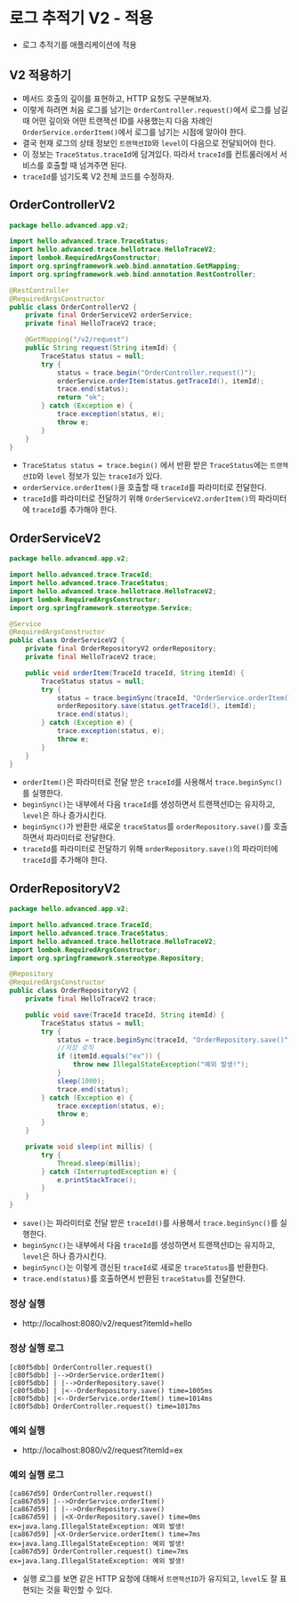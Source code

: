 # 로그 추적기 V2 - 적용
- 로그 추적기를 애플리케이션에 적용

## V2 적용하기
- 메서드 호출의 깊이를 표현하고, HTTP 요청도 구분해보자.
- 이렇게 하려면 처음 로그를 남기는 `OrderController.request()`에서 로그를 남길 때
어떤 깊이와 어떤 트랜잭션 ID를 사용했는지 다음 차례인 `OrderService.orderItem()`에서
로그를 남기는 시점에 알아야 한다.
- 결국 현재 로그의 상태 정보인 `트랜잭션ID`와 `level`이 다음으로 전달되어야 한다.
- 이 정보는 `TraceStatus.traceId`에 담겨있다. 따라서 `traceId`를 컨트롤러에서 
서비스를 호출할 때 넘겨주면 된다.
- `traceId`를 넘기도록 V2 전체 코드를 수정하자.

## OrderControllerV2
```java
package hello.advanced.app.v2;

import hello.advanced.trace.TraceStatus;
import hello.advanced.trace.hellotrace.HelloTraceV2;
import lombok.RequiredArgsConstructor;
import org.springframework.web.bind.annotation.GetMapping;
import org.springframework.web.bind.annotation.RestController;

@RestController
@RequiredArgsConstructor
public class OrderControllerV2 {
    private final OrderServiceV2 orderService;
    private final HelloTraceV2 trace;

    @GetMapping("/v2/request")
    public String request(String itemId) {
        TraceStatus status = null;
        try {
            status = trace.begin("OrderController.request()");
            orderService.orderItem(status.getTraceId(), itemId);
            trace.end(status);
            return "ok";
        } catch (Exception e) {
            trace.exception(status, e);
            throw e;
        }
    }
}
```
- `TraceStatus status = trace.begin()` 에서 반환 받은 `TraceStatus`에는
`트랜잭션ID`와 `level` 정보가 있는 `traceId`가 있다.
- `orderService.orderItem()`을 호출할 때 `traceId`를 파라미터로 전달한다.
- `traceId`를 파라미터로 전달하기 위해 `OrderServiceV2.orderItem()`의 파라미터에
`traceId`를 추가해야 한다.

## OrderServiceV2
```java
package hello.advanced.app.v2;

import hello.advanced.trace.TraceId;
import hello.advanced.trace.TraceStatus;
import hello.advanced.trace.hellotrace.HelloTraceV2;
import lombok.RequiredArgsConstructor;
import org.springframework.stereotype.Service;

@Service
@RequiredArgsConstructor
public class OrderServiceV2 {
    private final OrderRepositoryV2 orderRepository;
    private final HelloTraceV2 trace;

    public void orderItem(TraceId traceId, String itemId) {
        TraceStatus status = null;
        try {
            status = trace.beginSync(traceId, "OrderService.orderItem()");
            orderRepository.save(status.getTraceId(), itemId);
            trace.end(status);
        } catch (Exception e) {
            trace.exception(status, e);
            throw e;
        }
    }
}
```
- `orderItem()`은 파라미터로 전달 받은 `traceId`를 사용해서 `trace.beginSync()`를
  실행한다.
- `beginSync()`는 내부에서 다음 `traceId`를 생성하면서 트랜잭션ID는 유지하고,
  `level`은 하나 증가시킨다.
- `beginSync()`가 반환한 새로운 `traceStatus`를 `orderRepository.save()`를
호출하면서 파라미터로 전달한다.
- `traceId`를 파라미터로 전달하기 위해 `orderRepository.save()`의 파라미터에
  `traceId`를 추가해야 한다.

## OrderRepositoryV2
```java
package hello.advanced.app.v2;

import hello.advanced.trace.TraceId;
import hello.advanced.trace.TraceStatus;
import hello.advanced.trace.hellotrace.HelloTraceV2;
import lombok.RequiredArgsConstructor;
import org.springframework.stereotype.Repository;

@Repository
@RequiredArgsConstructor
public class OrderRepositoryV2 {
    private final HelloTraceV2 trace;

    public void save(TraceId traceId, String itemId) {
        TraceStatus status = null;
        try {
            status = trace.beginSync(traceId, "OrderRepository.save()");
            //저장 로직
            if (itemId.equals("ex")) {
                throw new IllegalStateException("예외 발생!");
            }
            sleep(1000);
            trace.end(status);
        } catch (Exception e) {
            trace.exception(status, e);
            throw e;
        }
    }

    private void sleep(int millis) {
        try {
            Thread.sleep(millis);
        } catch (InterruptedException e) {
            e.printStackTrace();
        }
    }
}
```
- `save()`는 파라미터로 전달 받은 `traceId()`를 사용해서 `trace.beginSync()`를 
  실행한다.
- `beginSync()`는 내부에서 다음 `traceId`를 생성하면서 트랜잭션ID는 유지하고,
  `level`은 하나 증가시킨다.
- `beginSync()`는 이렇게 갱신된 `traceId`로 새로운 `traceStatus`를 반환한다.
- `trace.end(status)`를 호출하면서 반환된 `traceStatus`를 전달한다.

### 정상 실행
- http://localhost:8080/v2/request?itemId=hello
### 정상 실행 로그
```text
[c80f5dbb] OrderController.request()
[c80f5dbb] |-->OrderService.orderItem()
[c80f5dbb] | |-->OrderRepository.save()
[c80f5dbb] | |<--OrderRepository.save() time=1005ms
[c80f5dbb] |<--OrderService.orderItem() time=1014ms
[c80f5dbb] OrderController.request() time=1017ms
```

### 예외 실행
- http://localhost:8080/v2/request?itemId=ex
### 예외 실행 로그
```text
[ca867d59] OrderController.request()
[ca867d59] |-->OrderService.orderItem()
[ca867d59] | |-->OrderRepository.save()
[ca867d59] | |<X-OrderRepository.save() time=0ms ex=java.lang.IllegalStateException: 예외 발생!
[ca867d59] |<X-OrderService.orderItem() time=7ms ex=java.lang.IllegalStateException: 예외 발생!
[ca867d59] OrderController.request() time=7ms ex=java.lang.IllegalStateException: 예외 발생!
```
- 실행 로그를 보면 같은 HTTP 요청에 대해서 `트랜잭션ID`가 유지되고, `level`도 잘 표현되는 것을 확인할 수 있다.
